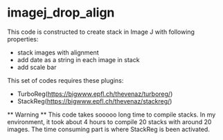 # imagej_drop_align

This code is constructed to create stack in Image J with following properties:
* stack images with alignment
* add date as a string in each image in stack
* add scale bar

This set of codes requires these plugins:
* TurboReg(https://bigwww.epfl.ch/thevenaz/turboreg/)
* StackReg(https://bigwww.epfl.ch/thevenaz/stackreg/)

** Warning **
This code takes sooooo long time to compile stacks.
In my environment, it took about 4 hours to compile 20 stacks with around 20 images.
The time consuming part is where StackReg is been activated.
